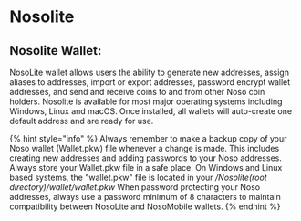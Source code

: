 # Nosolite

## Nosolite Wallet:

NosoLite wallet allows users the ability to generate new addresses, assign aliases to addresses, import or export addresses, password encrypt wallet addresses, and send and receive coins to and from other Noso coin holders. Nosolite is available for most major operating systems including Windows, Linux and macOS. Once installed, all wallets will auto-create one default address and are ready for use.

{% hint style="info" %}
Always remember to make a backup copy of your Noso wallet (Wallet.pkw) file whenever a change is made. This includes creating new addresses and adding passwords to your Noso addresses. Always store your Wallet.pkw file in a safe place. On Windows and Linux based systems, the "wallet.pkw" file is located in your _/Nosolite(root directory)/wallet/wallet.pkw_ When password protecting your Noso addresses, always use a password minimum of 8 characters to maintain compatibility between NosoLite and NosoMobile wallets.​
{% endhint %}

<figure><img src="https://files.gitbook.com/v0/b/gitbook-x-prod.appspot.com/o/spaces%2FUqRNLnIzB4NA58soPIB7%2Fuploads%2FRLfZYKd9zqVbk4SxrTUn%2Fnosolite.png?alt=media&#x26;token=abb80d0d-9444-487a-b7c2-239b41862687" alt=""><figcaption></figcaption></figure>
